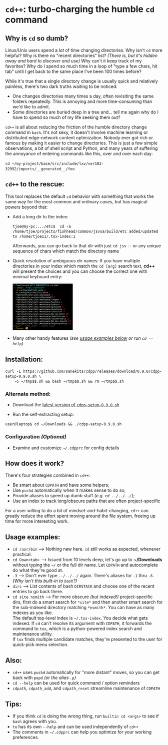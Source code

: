 # `cd++`: turbo-charging the humble `cd` command

## Why is `cd` so dumb?
Linux/Unix users spend a *lot* of time changing directories.  Why isn't `cd` more helpful?  Why is there no "recent directories" list? *(There is, but it's hidden away and hard to discover and use)*  Why can't it keep track of my favorites?  Why do I spend so much time in a loop of "type a few chars, hit tab" until I get back to the same place I've been 100 times before?

While it's true that a single directory change is usually quick and relatively painless, there's two dark truths waiting to be noticed:

- One changes directories many times a day, often revisiting the same folders repeatedly.  This is annoying and more time-consuming than we'd like to admit.
- Some directories are buried deep in a tree and... tell me again why do I have to spend so much of my life seeking them out?

`cd++` is all about reducing the friction of the humble directory change command in `bash`.  It's not sexy, it doesn't involve machine learning or distributed edge-network content optimization.  Nobody ever got rich or famous by making it easier to change directories.  This is just a few simple observations, a bit of shell script and Python, and many years of suffering the annoyance of entering commands like this, over and over each day:

`cd ~/my-project/base/src/include/lxv/ver102-32992/imports/__generated__/foo`

## `cd++` to the rescue:

This tool replaces the default `cd` behavior with something that works the same way for the most common and ordinary cases, but has magical powers beyond that:

- Add a long dir to the index:
    ```console
    tjoe@my-pc:.../etc$  cd -a
    /home/tjoe/projects/fishhead/common/jsvsa/build/etc added/updated to /home/tjoe11/.tox-index:1
    ```
  Afterwards, you can go back to that dir with just `cd jsv` -- or any unique sequence of chars which match the directory name

- Quick resolution of ambiguous dir names:
  If you have multiple directories in your index which match the `cd [arg]` search text, **cd++** will present the choices and you can choose the correct one with minimal keyboard entry:

    <img src="cdpp.png" width="40%"></img>

- Many other handy features *(see [usage examples below](#usage-examples) or run `cd --help`)*

## Installation:

```
curl -L https://github.com/sanekits/cdpp/releases/download/0.9.0/cdpp-setup-0.9.0.sh \
    -o ~/tmp$$.sh && bash ~/tmp$$.sh && rm ~/tmp$$.sh
```


### Alternate method:

- Download the [latest version of `cdpp-setup-0.9.0.sh`](https://github.com/sanekits/cdpp/releases/latest)

- Run the self-extracting setup:
```console
user@laptop$ cd ~/Downloads && ./cdpp-setup-0.9.0.sh
```

### Configuration *(Optional)*
- Examine and  customize `~/.cdpprc` for config details

## How does it work?

There's four strategies combined in `cd++`:

- Be smart about `CDPATH` and have some helpers;
- Use `pushd` automatically when it makes sense to do so;
- Provide aliases to speed up dumb stuff *(e.g. `cd ../../../`)*;
- Use an index to track long/obscure paths that are often project-specific

For a user willing to do a bit of mindset-and-habit-changing, `cd++` can greatly reduce the effort spent moving around the file system, freeing up time for more interesting work.


## Usage examples:
- `cd /usr/bin` --> Nothing new here.  `cd` still works as expected, whenever practical.
- `cd Down<tab>` --> Issued from 10 levels deep, let's go up to **~/Downloads** without typing the `~/` or the full dir name.  Let `CDPATH` and autocomplete do what they're good at.
- `.3` --> Don't ever type `../../../` again.  There's aliases for `.1` thru `.6`.  *(Why isn't this built-in to `bash`?)*
- `dirs` --> List contents of bash `DIRSTACK` and choose one of the recent entries to go back there.
- `cd site nsmith` --> For more obscure *(but indexed!)* project-specific dirs, first do a smart search for `*site*` and then another smart search for the sub-indexed directory matching `*nsmith*`.  You can have as many indexes as you like.<br />The default top-level index is `~/.tox-index`.  You decide what gets indexed. If `cd` can't resolve its argument with `CDPATH`, it forwards the command to `tox`, which is a python-powered index search and maintenance utility.<br />  If `tox` finds multiple candidate matches, they're presented to the user for quick-pick menu selection.

## Also:

- `cd++` uses `pushd` automatically for "more distant" moves, so you can get back with `popd` *(or the alias `.p`)*
- `cd --help` can be used for quick command / option reminders
- `cdpath`, `cdpath_add`, and `cdpath_reset` streamline maintenance of `CDPATH`

## Tips:
- If you think `cd` is doing the wrong thing, run `builtin cd <args>` to see if `bash` agrees with you.
- `to` has its own `--help` and can be used independently of `cd++`
- The comments in `~/.cdpprc` can help you optimize for your working preferences.

